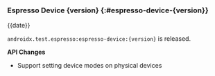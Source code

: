 ### Espresso Device {version} {:#espresso-device-{version}}

{{date}}

`androidx.test.espresso:espresso-device:{version}` is released.

**API Changes**

* Support setting device modes on physical devices

